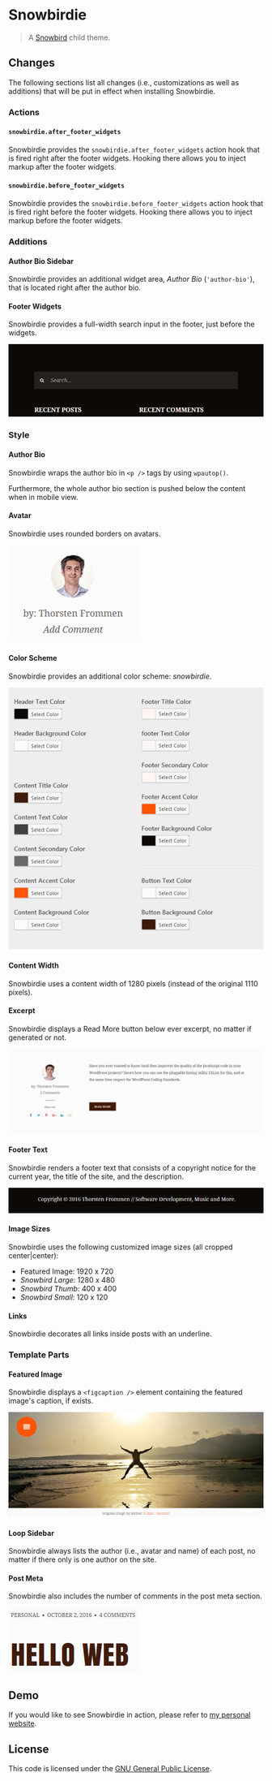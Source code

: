 # Snowbirdie

> A [Snowbird](https://wordpress.org/themes/snowbird/) child theme.

## Changes

The following sections list all changes (i.e., customizations as well as additions) that will be put in effect when installing Snowbirdie.

### Actions

#### `snowbirdie.after_footer_widgets`

Snowbirdie provides the `snowbirdie.after_footer_widgets` action hook that is fired right after the footer widgets. Hooking there allows you to inject markup after the footer widgets.

#### `snowbirdie.before_footer_widgets`

Snowbirdie provides the `snowbirdie.before_footer_widgets` action hook that is fired right before the footer widgets. Hooking there allows you to inject markup before the footer widgets.

### Additions

#### Author Bio Sidebar

Snowbirdie provides an additional widget area, _Author Bio_ (`'author-bio'`), that is located right after the author bio.

#### Footer Widgets

Snowbirdie provides a full-width search input in the footer, just before the widgets.

![Search in Footer](images/search-in-footer.jpg)

### Style

#### Author Bio

Snowbirdie wraps the author bio in `<p />` tags by using `wpautop()`.

Furthermore, the whole author bio section is pushed below the content when in mobile view.

#### Avatar

Snowbirdie uses rounded borders on avatars.

![Avatar](images/avatar.jpg)

#### Color Scheme

Snowbirdie provides an additional color scheme: _snowbirdie_.

![Snowbirdie Color Scheme](images/color-scheme.jpg)

#### Content Width

Snowbirdie uses a content width of 1280 pixels (instead of the original 1110 pixels).

#### Excerpt

Snowbirdie displays a Read More button below ever excerpt, no matter if generated or not.

![Read More Button](images/read-more.jpg)

#### Footer Text

Snowbirdie renders a footer text that consists of a copyright notice for the current year, the title of the site, and the description.

![Footer Text](images/footer-text.jpg)

#### Image Sizes

Snowbirdie uses the following customized image sizes (all cropped center|center):

* Featured Image: 1920 x 720
* _Snowbird Large_: 1280 x 480
* _Snowbird Thumb_: 400 x 400
* _Snowbird Small_: 120 x 120

#### Links

Snowbirdie decorates all links inside posts with an underline.

### Template Parts

#### Featured Image

Snowbirdie displays a `<figcaption />` element containing the featured image's caption, if exists.

![Featured Image Caption](images/featured-image-caption.jpg)

#### Loop Sidebar

Snowbirdie always lists the author (i.e., avatar and name) of each post, no matter if there only is one author on the site.

#### Post Meta

Snowbirdie also includes the number of comments in the post meta section.

![Comments in Post Meta](images/comments-in-post-meta.jpg)

## Demo

If you would like to see Snowbirdie in action, please refer to [my personal website](https://tfrommen.de).

## License

This code is licensed under the [GNU General Public License](LICENSE).
